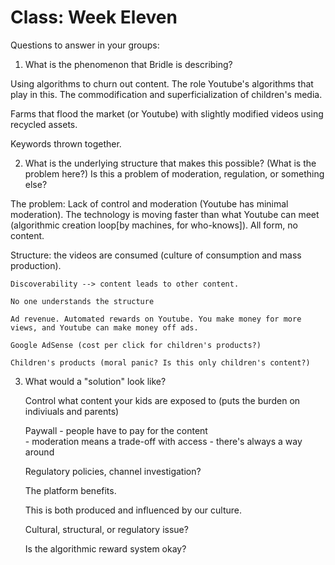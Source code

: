 # Class: Week Eleven

Questions to answer in your groups:

1. What is the phenomenon that Bridle is describing?

  Using algorithms to churn out content. The role Youtube's algorithms that play in this. 
  The commodification and superficialization of children's media. 

  Farms that flood the market (or Youtube) with slightly modified videos using recycled assets. 

  Keywords thrown together. 

2. What is the underlying structure that makes this possible? (What is the problem here?) Is this a problem of moderation, regulation, or something else? 

  The problem: Lack of control and moderation (Youtube has minimal moderation). The technology is moving faster than what Youtube can meet (algorithmic creation loop[by machines, for who-knows]). All form, no content.

  Structure: the videos are consumed (culture of consumption and mass production). 

    Discoverability --> content leads to other content. 

    No one understands the structure

    Ad revenue. Automated rewards on Youtube. You make money for more views, and Youtube can make money off ads. 

    Google AdSense (cost per click for children's products?)

    Children's products (moral panic? Is this only children's content?)


3. What would a "solution" look like?

    Control what content your kids are exposed to (puts the burden on indiviuals and parents)

    Paywall - people have to pay for the content   
        - moderation means a trade-off with access 
        - there's always a way around

    Regulatory policies, channel investigation?

    The platform benefits. 

    This is both produced and influenced by our culture. 

    Cultural, structural, or regulatory issue?

    Is the algorithmic reward system okay?